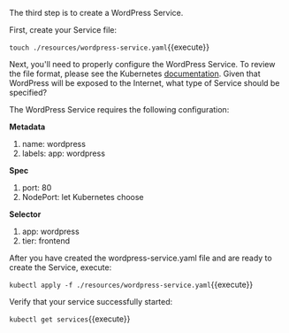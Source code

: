 The third step is to create a WordPress Service.

First, create your Service file:

`touch ./resources/wordpress-service.yaml`{{execute}}

Next, you'll need to properly configure the WordPress Service. To review the file format, please see the Kubernetes [documentation](https://kubernetes.io/docs/concepts/services-networking/service/). Given that WordPress will be exposed to the Internet, what type of Service should be specified?

The WordPress Service requires the following configuration:

**Metadata**
1. name: wordpress
2. labels: app: wordpress

**Spec**
1. port: 80
2. NodePort: let Kubernetes choose

**Selector**
1. app: wordpress
2. tier: frontend

After you have created the wordpress-service.yaml file and are ready to create the Service, execute:

`kubectl apply -f ./resources/wordpress-service.yaml`{{execute}}

Verify that your service successfully started:

`kubectl get services`{{execute}}